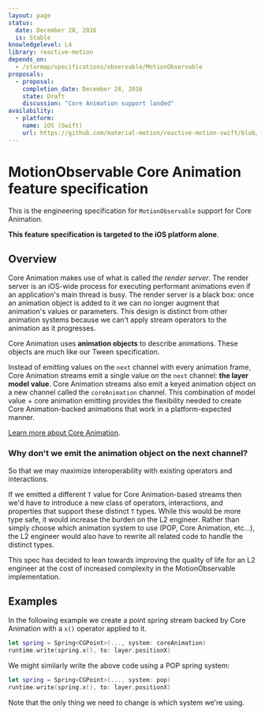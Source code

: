 ```yaml
---
layout: page
status:
  date: December 28, 2016
  is: Stable
knowledgelevel: L4
library: reactive-motion
depends_on:
  - /starmap/specifications/observable/MotionObservable
proposals:
  - proposal:
    completion_date: December 28, 2016
    state: Draft
    discussion: "Core Animation support landed"
availability:
  - platform:
    name: iOS (Swift)
    url: https://github.com/material-motion/reactive-motion-swift/blob/develop/src/MotionObservable.swift
---
```


# MotionObservable Core Animation feature specification

This is the engineering specification for `MotionObservable` support for Core Animation.

**This feature specification is targeted to the iOS platform alone**.

## Overview

Core Animation makes use of what is called *the render server*. The render server is an iOS-wide
process for executing performant animations even if an application's main thread is busy. The render
server is a black box: once an animation object is added to it we can no longer augment that
animation's values or parameters. This design is distinct from other animation systems because we
can't apply stream operators to the animation as it progresses.

Core Animation uses **animation objects** to describe animations. These objects are much like our
Tween specification.

Instead of emitting values on the `next` channel with every animation frame, Core Animation streams
emit a single value on the `next` channel: **the layer model value**. Core Animation streams also
emit a keyed animation object on a new channel called the `coreAnimation` channel. This combination
of model value + core animation emitting provides the flexibility needed to create Core
Animation-backed animations that work in a platform-expected manner.

[Learn more about Core Animation](http://devstreaming.apple.com/videos/wwdc/2014/419xxli6f60a6bs/419/419_advanced_graphics_and_animation_performance.pdf).

### Why don't we emit the animation object on the next channel?

So that we may maximize interoperability with existing operators and interactions.

If we emitted a different `T` value for Core Animation-based streams then we'd have to introduce a
new class of operators, interactions, and properties that support these distinct `T` types. While
this would be more type safe, it would increase the burden on the L2 engineer. Rather than simply
choose which animation system to use (POP, Core Animation, etc...), the L2 engineer would also have
to rewrite all related code to handle the distinct types.

This spec has decided to lean towards improving the quality of life for an L2 engineer at the cost
of increased complexity in the MotionObservable implementation.

## Examples

In the following example we create a point spring stream backed by Core Animation with a `x()`
operator applied to it.

```swift
let spring = Spring<CGPoint>(..., system: coreAnimation)
runtime.write(spring.x(), to: layer.positionX)
```

We might similarly write the above code using a POP spring system:

```swift
let spring = Spring<CGPoint>(..., system: pop)
runtime.write(spring.x(), to: layer.positionX)
```

Note that the only thing we need to change is which system we're using.
